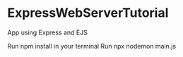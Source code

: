 # ExpressWebServerTutorial
App using Express and EJS

Run npm install in your terminal
Run npx nodemon main.js

